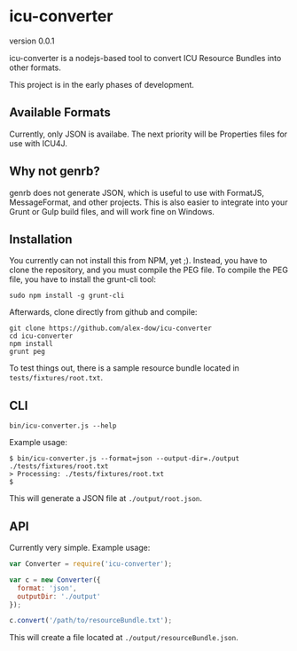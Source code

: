 # icu-converter
version 0.0.1

icu-converter is a nodejs-based tool to convert ICU Resource Bundles into other formats.

This project is in the early phases of development.

## Available Formats

Currently, only JSON is availabe. The next priority will be Properties files for use with ICU4J.

## Why not genrb?

genrb does not generate JSON, which is useful to use with FormatJS, MessageFormat, and other projects. This is also easier to integrate into your Grunt or Gulp build files, and will work fine on Windows.

## Installation

You currently can not install this from NPM, yet ;). Instead, you have to clone the repository, and you must compile the PEG file. To compile the PEG file, you have to install the grunt-cli tool:

```
sudo npm install -g grunt-cli
```

Afterwards, clone directly from github and compile:

```
git clone https://github.com/alex-dow/icu-converter
cd icu-converter
npm install
grunt peg
```

To test things out, there is a sample resource bundle located in `tests/fixtures/root.txt`.

## CLI

```
bin/icu-converter.js --help
```

Example usage:

```
$ bin/icu-converter.js --format=json --output-dir=./output ./tests/fixtures/root.txt 
> Processing: ./tests/fixtures/root.txt
$
```

This will generate a JSON file at `./output/root.json`.

## API

Currently very simple. Example usage:

```javascript
var Converter = require('icu-converter');

var c = new Converter({
  format: 'json',
  outputDir: './output'
});

c.convert('/path/to/resourceBundle.txt');
```

This will create a file located at `./output/resourceBundle.json`.
